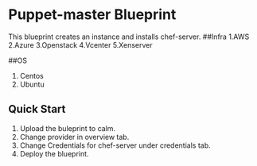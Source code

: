 # Puppet-master Blueprint

This blueprint creates an instance and installs chef-server.
##Infra
 1.AWS
 2.Azure
 3.Openstack
4.Vcenter
5.Xenserver

##OS
 1. Centos
 2. Ubuntu


## Quick Start
 1. Upload the buleprint to calm.
 2. Change provider in overview tab.
 3. Change Credentials for chef-server under credentials tab.
 4. Deploy the blueprint.
